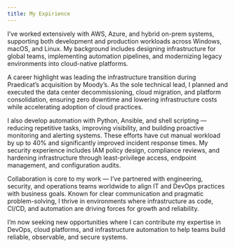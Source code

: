 ```yaml
---
title: My Expirience
---
```


I’ve worked extensively with AWS, Azure, and hybrid on-prem systems, supporting both development and production workloads across Windows, macOS, and Linux. My background includes designing infrastructure for global teams, implementing automation pipelines, and modernizing legacy environments into cloud-native platforms.

A career highlight was leading the infrastructure transition during Praedicat’s acquisition by Moody’s. As the sole technical lead, I planned and executed the data center decommissioning, cloud migration, and platform consolidation, ensuring zero downtime and lowering infrastructure costs while accelerating adoption of cloud practices.

I also develop automation with Python, Ansible, and shell scripting — reducing repetitive tasks, improving visibility, and building proactive monitoring and alerting systems. These efforts have cut manual workload by up to 40% and significantly improved incident response times. My security experience includes IAM policy design, compliance reviews, and hardening infrastructure through least-privilege access, endpoint management, and configuration audits.

Collaboration is core to my work — I’ve partnered with engineering, security, and operations teams worldwide to align IT and DevOps practices with business goals. Known for clear communication and pragmatic problem-solving, I thrive in environments where infrastructure as code, CI/CD, and automation are driving forces for growth and reliability.

I’m now seeking new opportunities where I can contribute my expertise in DevOps, cloud platforms, and infrastructure automation to help teams build reliable, observable, and secure systems.